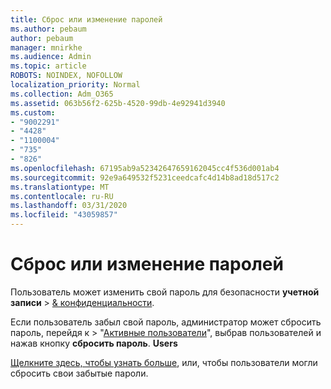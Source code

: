 ```yaml
---
title: Сброс или изменение паролей
ms.author: pebaum
author: pebaum
manager: mnirkhe
ms.audience: Admin
ms.topic: article
ROBOTS: NOINDEX, NOFOLLOW
localization_priority: Normal
ms.collection: Adm_O365
ms.assetid: 063b56f2-625b-4520-99db-4e92941d3940
ms.custom:
- "9002291"
- "4428"
- "1100004"
- "735"
- "826"
ms.openlocfilehash: 67195ab9a52342647659162045cc4f536d001ab4
ms.sourcegitcommit: 92e9a649532f5231ceedcafc4d14b8ad18d517c2
ms.translationtype: MT
ms.contentlocale: ru-RU
ms.lasthandoff: 03/31/2020
ms.locfileid: "43059857"
---
```

# <a name="reset-or-change-passwords"></a>Сброс или изменение паролей

Пользователь может изменить свой пароль для безопасности **учетной записи** > [& конфиденциальности](https://portal.office.com/account/#security).
  
Если пользователь забыл свой пароль, администратор может сбросить пароль, перейдя к > "[Активные пользователи](https://portal.office.com/adminportal/home#/users)", выбрав пользователей и нажав кнопку **сбросить пароль**. **Users**
  
[Щелкните здесь, чтобы узнать больше](https://docs.microsoft.com/office365/admin/add-users/reset-passwords), или, чтобы пользователи могли сбросить свои забытые пароли.
